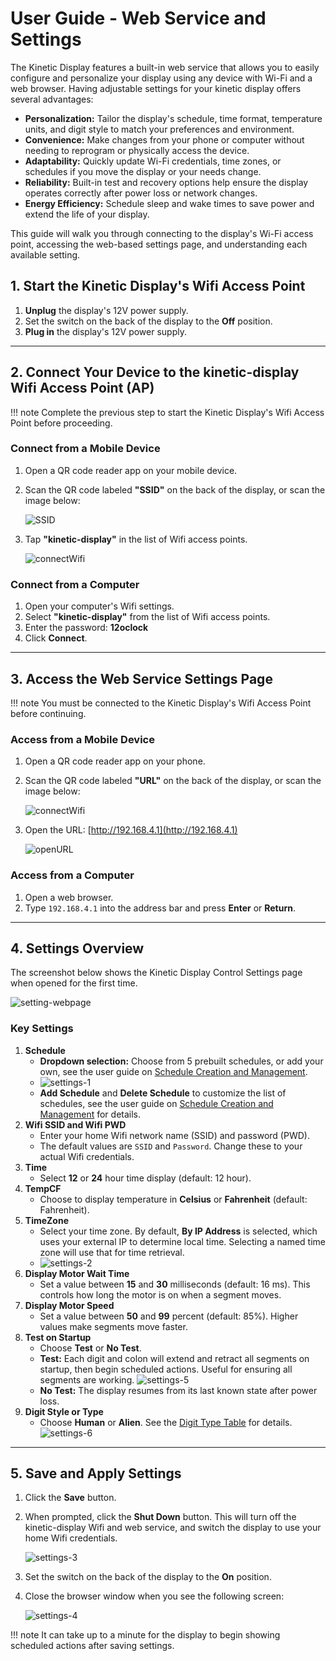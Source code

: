 # User Guide - Web Service and Settings

The Kinetic Display features a built-in web service that allows you to easily configure and personalize your display using any device with Wi-Fi and a web browser. Having adjustable settings for your kinetic display offers several advantages:

- **Personalization:** Tailor the display's schedule, time format, temperature units, and digit style to match your preferences and environment.
- **Convenience:** Make changes from your phone or computer without needing to reprogram or physically access the device.
- **Adaptability:** Quickly update Wi-Fi credentials, time zones, or schedules if you move the display or your needs change.
- **Reliability:** Built-in test and recovery options help ensure the display operates correctly after power loss or network changes.
- **Energy Efficiency:** Schedule sleep and wake times to save power and extend the life of your display.

This guide will walk you through connecting to the display's Wi-Fi access point, accessing the web-based settings page, and understanding each available setting.

## 1. Start the Kinetic Display's Wifi Access Point

1. **Unplug** the display's 12V power supply.
2. Set the switch on the back of the display to the **Off** position.
3. **Plug in** the display's 12V power supply.

---

## 2. Connect Your Device to the **kinetic-display** Wifi Access Point (AP)

!!! note
    Complete the previous step to start the Kinetic Display's Wifi Access Point before proceeding.

### Connect from a Mobile Device

1. Open a QR code reader app on your mobile device.
2. Scan the QR code labeled **"SSID"** on the back of the display, or scan the image below:

    ![SSID](../img/QRcodes/kinetic-display-ssid.webp)

3. Tap **"kinetic-display"** in the list of Wifi access points.

    ![connectWifi](../img/user-guide-wifi/connectWifi.webp)

### Connect from a Computer

1. Open your computer's Wifi settings.
2. Select **"kinetic-display"** from the list of Wifi access points.
3. Enter the password: **12oclock**
4. Click **Connect**.

---

## 3. Access the Web Service Settings Page

!!! note
    You must be connected to the Kinetic Display's Wifi Access Point before continuing.

### Access from a Mobile Device

1. Open a QR code reader app on your phone.
2. Scan the QR code labeled **"URL"** on the back of the display, or scan the image below:

    ![connectWifi](../img/QRcodes/kinetic-display-url.webp)

3. Open the URL: [http://192.168.4.1](http://192.168.4.1)

    ![openURL](../img/user-guide-wifi/getURL.webp)

### Access from a Computer

1. Open a web browser.
2. Type `192.168.4.1` into the address bar and press **Enter** or **Return**.

---

## 4. Settings Overview

The screenshot below shows the Kinetic Display Control Settings page when opened for the first time.

![setting-webpage](../img/user-guide-settings/settings-overview.webp)

### Key Settings

1. **Schedule**
    - **Dropdown selection:** Choose from 5 prebuilt schedules, or add your own, see the user guide on [Schedule Creation and Management](schedule.md).
    - ![settings-1](../img/user-guide-settings/settings-1.webp)
    - **Add Schedule** and **Delete Schedule** to customize the list of schedules, see the user guide on [Schedule Creation and Management](schedule.md) for details.
2. **Wifi SSID and Wifi PWD**
    - Enter your home Wifi network name (SSID) and password (PWD).
    - The default values are `SSID` and `Password`. Change these to your actual Wifi credentials.
3. **Time**
    - Select **12** or **24** hour time display (default: 12 hour).
4. **TempCF**
    - Choose to display temperature in **Celsius** or **Fahrenheit** (default: Fahrenheit).
5. **TimeZone**
    - Select your time zone. By default, **By IP Address** is selected, which uses your external IP to determine local time. Selecting a named time zone will use that for time retrieval.
    - ![settings-2](../img/user-guide-settings/settings-2.webp)
6. **Display Motor Wait Time**
    - Set a value between **15** and **30** milliseconds (default: 16 ms). This controls how long the motor is on when a segment moves.
7. **Display Motor Speed**
    - Set a value between **50** and **99** percent (default: 85%). Higher values make segments move faster.
8. **Test on Startup**
    - Choose **Test** or **No Test**.
    - **Test:** Each digit and colon will extend and retract all segments on startup, then begin scheduled actions. Useful for ensuring all segments are working.
      ![settings-5](../img/user-guide-settings/settings-5.webp)
    - **No Test:** The display resumes from its last known state after power loss.
9. **Digit Style or Type**
    - Choose **Human** or **Alien**. See the [Digit Type Table](./digittype.md) for details.
    ![settings-6](../img/user-guide-settings/settings-6.webp)

---

## 5. Save and Apply Settings

1. Click the **Save** button.
2. When prompted, click the **Shut Down** button. This will turn off the kinetic-display Wifi and web service, and switch the display to use your home Wifi credentials.

    ![settings-3](../img/user-guide-settings/settings-3.webp)

3. Set the switch on the back of the display to the **On** position.
4. Close the browser window when you see the following screen:

    ![settings-4](../img/user-guide-settings/settings-4.webp)

!!! note
    It can take up to a minute for the display to begin showing scheduled actions after saving settings.
